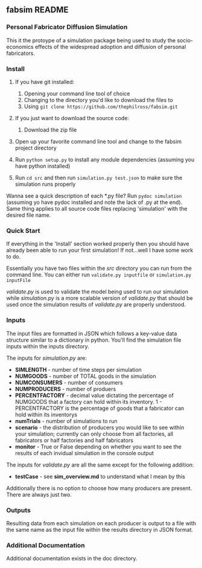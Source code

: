 ## fabsim README

### Personal Fabricator Diffusion Simulation

This it the protoype of a simulation package being used to study the socio-economics effects of the widespread adoption and diffusion of personal fabricators.

### Install

1. If you have git installed:
    1. Opening your command line tool of choice
    2. Changing to the directory you'd like to download the files to
    3. Using `git clone https://github.com/thephilross/fabsim.git`
2. If you just want to download the source code:
    1. Download the zip file
3. Open up your favorite command line tool and change to the fabsim project directory

4. Run `python setup.py` to install any module dependencies (assuming you have python installed)

5. Run `cd src` and then run `simulation.py test.json` to make sure the simulation runs properly

Wanna see a quick description of each *.py file? Run `pydoc simulation` (assuming yo have pydoc installed and note the lack of .py at the end). Same thing applies to all source code files replacing 'simulation' with the desired file name.


### Quick Start

If everything in the 'Install' section worked properly then you should have already been able to run your first simulation! If not…well I have some work to do.

Essentially you have two files within the _src_ directory you can run from the command line. You can either run `validate.py inputfile` or `simulation.py inputFile`

_validate.py_ is used to validate the model being used to run our simulation while _simulation.py_ is a more scalable version of _validate.py_ that should be used once the simulation results of _validate.py_ are properly understood.

### Inputs

The input files are formatted in JSON which follows a key-value data structure similar to a dictionary in python. You'll find the simulation file inputs within the inputs directory.

The inputs for _simulation.py_ are:

* **SIMLENGTH** - number of time steps per simulation
* **NUMGOODS** - number of TOTAL goods in the simulation
* **NUMCONSUMERS** - number of consumers 
* **NUMPRODUCERS** - number of produers
* **PERCENTFACTORY** - decimal value dictating the percentage of NUMGOODS that a factory can hold within its inventory. 1 - PERCENTFACTORY is the percentage of goods that a fabricator can hold within its inventorys
* **numTrials** - number of simulations to run
* **scenario** - the distribution of producers you would like to see within your simulation; currently can only choose from all factories, all fabricators or half factories and half fabricators
* **monitor** - True or False depending on whether you want to see the results of each invidual simulation in the console output

The inputs for _validate.py_ are all the same except for the following addition:

* **testCase** - see __sim_overview.md__ to understand what I mean by this

Additionally there is no option to choose how many producers are present. There are always just two.


### Outputs

Resulting data from each simulation on each producer is output to a file with the same name as the input file within the results directory in JSON format.

### Additional Documentation

Additional documentation exists in the doc directory.


